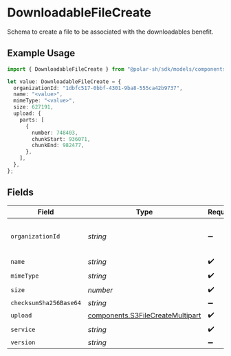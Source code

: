 # DownloadableFileCreate

Schema to create a file to be associated with the downloadables benefit.

## Example Usage

```typescript
import { DownloadableFileCreate } from "@polar-sh/sdk/models/components/downloadablefilecreate.js";

let value: DownloadableFileCreate = {
  organizationId: "1dbfc517-0bbf-4301-9ba8-555ca42b9737",
  name: "<value>",
  mimeType: "<value>",
  size: 627191,
  upload: {
    parts: [
      {
        number: 748403,
        chunkStart: 936071,
        chunkEnd: 982477,
      },
    ],
  },
};
```

## Fields

| Field                                                                                | Type                                                                                 | Required                                                                             | Description                                                                          | Example                                                                              |
| ------------------------------------------------------------------------------------ | ------------------------------------------------------------------------------------ | ------------------------------------------------------------------------------------ | ------------------------------------------------------------------------------------ | ------------------------------------------------------------------------------------ |
| `organizationId`                                                                     | *string*                                                                             | :heavy_minus_sign:                                                                   | N/A                                                                                  | 1dbfc517-0bbf-4301-9ba8-555ca42b9737                                                 |
| `name`                                                                               | *string*                                                                             | :heavy_check_mark:                                                                   | N/A                                                                                  |                                                                                      |
| `mimeType`                                                                           | *string*                                                                             | :heavy_check_mark:                                                                   | N/A                                                                                  |                                                                                      |
| `size`                                                                               | *number*                                                                             | :heavy_check_mark:                                                                   | N/A                                                                                  |                                                                                      |
| `checksumSha256Base64`                                                               | *string*                                                                             | :heavy_minus_sign:                                                                   | N/A                                                                                  |                                                                                      |
| `upload`                                                                             | [components.S3FileCreateMultipart](../../models/components/s3filecreatemultipart.md) | :heavy_check_mark:                                                                   | N/A                                                                                  |                                                                                      |
| `service`                                                                            | *string*                                                                             | :heavy_check_mark:                                                                   | N/A                                                                                  |                                                                                      |
| `version`                                                                            | *string*                                                                             | :heavy_minus_sign:                                                                   | N/A                                                                                  |                                                                                      |